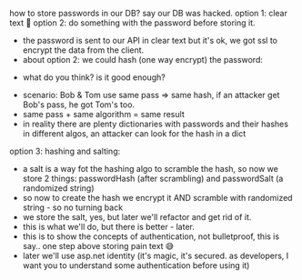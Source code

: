 how to store passwords in our DB?
say our DB was hacked.
option 1: clear text 🤣
option 2: do something with the password before storing it.

- the password is sent to our API in clear text but it's ok, we got ssl to encrypt the data from the client.
- about option 2: we could hash (one way encrypt) the password:
* what do you think? is it good enough?
- scenario: Bob & Tom use same pass => same hash, if an attacker get Bob's pass, he got Tom's too.
- same pass + same algorithm = same result
- in reality there are plenty dictionaries with passwords and their hashes in different algos, an attacker can look for the hash in a dict   

option 3: hashing and salting:
- a salt is a way fot the hashing algo to scramble the hash, so now we store 2 things: passwordHash (after scrambling) and passwordSalt (a randomized string)
- so now to create the hash we encrypt it AND scramble with randomized string - so no turning back
- we store the salt, yes, but later we'll refactor and get rid of it.
- this is what we'll do, but there is better - later.
- this is to show the concepts of authentication, not bulletproof, this is say.. one step above storing pain text 😅
- later we'll use asp.net identity (it's magic, it's secured. as developers, I want you to understand some authentication before using it)
